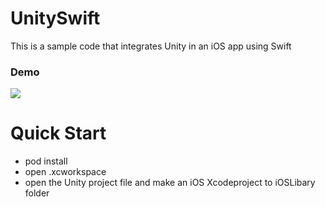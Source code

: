 # UnitySwift
This is a sample code that integrates Unity in an iOS app using Swift

### Demo
![](https://github.com/superbderrick/UnitySwift/blob/main/demo/123.gif?raw=true)

# Quick Start 

- pod install
- open .xcworkspace
- open the Unity project file and make an iOS Xcodeproject to iOSLibary folder


